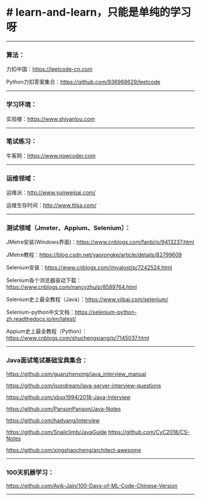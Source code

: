 # # learn-and-learn，只能是单纯的学习呀

------
### 算法：

力扣中国：https://leetcode-cn.com

Python力扣答案集合：https://github.com/936968629/leetcode

------

### 学习环境：

实验楼：https://www.shiyanlou.com

------

### 笔试练习：

牛客网：https://www.nowcoder.com

------

### 运维领域：

运维派：http://www.yunweipai.com/

运维生存时间：http://www.ttlsa.com/

------

### 测试领域（Jmeter、Appium、Selenium）：

JMetre安装(Windows界面)：https://www.cnblogs.com/fanbi/p/9413237.html

JMetre教程：https://blog.csdn.net/yaorongke/article/details/82799609

Selenium安装：https://www.cnblogs.com/imyalost/p/7242524.html

Selenium各个浏览器驱动下载：https://www.cnblogs.com/nancyzhu/p/8589764.html

Selenium史上最全教程（Java）：https://www.yiibai.com/selenium/

Selenium-python中文文档：https://selenium-python-zh.readthedocs.io/en/latest/

Appium史上最全教程（Python）：https://www.cnblogs.com/shuchengxiang/p/7145037.html

------

### Java面试笔试基础宝典集合：

<i class="icon-share"></i> https://github.com/guanzhenxing/java_interview_manual

<i class="icon-share"></i> https://github.com/jsondream/java-server-interview-questions

<i class="icon-share"></i> https://github.com/xbox1994/2018-Java-Interview

<i class="icon-share"></i> https://github.com/PansonPanson/Java-Notes

<i class="icon-share"></i> https://github.com/hadyang/interview

<i class="icon-share"></i> https://github.com/Snailclimb/JavaGuide
<i class="icon-share"></i> https://github.com/CyC2018/CS-Notes

<i class="icon-share"></i> https://github.com/xingshaocheng/architect-awesome

------

### 100天机器学习：

https://github.com/Avik-Jain/100-Days-of-ML-Code-Chinese-Version

------

